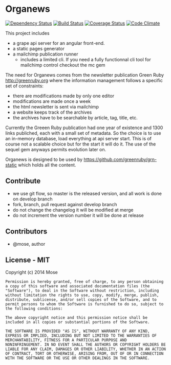 Organews
================

[![Dependency Status](https://gemnasium.com/greenruby/organews.png)](https://gemnasium.com/greenruby/organews)
[![Build Status](https://travis-ci.org/greenruby/organews.png?branch=develop)](https://travis-ci.org/greenruby/organews)
[![Coverage Status](https://coveralls.io/repos/greenruby/organews/badge.png?branch=develop)](https://coveralls.io/r/greenruby/organews?branch=develop)
[![Code Climate](https://codeclimate.com/github/greenruby/organews.png)](https://codeclimate.com/github/greenruby/organews)

This project includes

* a grape api server for an angular front-end.
* a static pages generator
* a mailchimp publication runner
  * includes a limited cli. If you need a fully functionnal cli tool for mailchimp control checkout the mc gem

The need for Organews comes from the newsletter publication Green Ruby http://greenruby.org where the information management follows a specific set of constraints:

* there are modifications made by only one editor
* modifications are made once a week
* the html newsletter is sent via mailchimp
* a website keeps track of the archives
* the archives have to be searchable by article, tag, title, etc.

Currently the Greeen Ruby publication had one year of existence and 1300 links publiched, each with a small set of metadata. So the choice is to use an in-memory database, load everything at api server start. This is of course not a scalable choice but for the start it will do it. The use of the sequel gem anyways permits evolution later on.

Organews is designed to be used by https://github.com/greenruby/grn-static which holds all the content.

Contribute
--------------

* we use git flow, so master is the released version, and all work is done on develop branch
* fork, branch, pull request against develop branch
* do not change the changelog it will be modified at merge
* do not increment the version number it will be done at release

Contributors
---------------

* @mose, author

License - MIT
-----------

Copyright (c) 2014 Mose

```
Permission is hereby granted, free of charge, to any person obtaining
a copy of this software and associated documentation files (the
"Software"), to deal in the Software without restriction, including
without limitation the rights to use, copy, modify, merge, publish,
distribute, sublicense, and/or sell copies of the Software, and to
permit persons to whom the Software is furnished to do so, subject to
the following conditions:

The above copyright notice and this permission notice shall be
included in all copies or substantial portions of the Software.

THE SOFTWARE IS PROVIDED "AS IS", WITHOUT WARRANTY OF ANY KIND,
EXPRESS OR IMPLIED, INCLUDING BUT NOT LIMITED TO THE WARRANTIES OF
MERCHANTABILITY, FITNESS FOR A PARTICULAR PURPOSE AND
NONINFRINGEMENT. IN NO EVENT SHALL THE AUTHORS OR COPYRIGHT HOLDERS BE
LIABLE FOR ANY CLAIM, DAMAGES OR OTHER LIABILITY, WHETHER IN AN ACTION
OF CONTRACT, TORT OR OTHERWISE, ARISING FROM, OUT OF OR IN CONNECTION
WITH THE SOFTWARE OR THE USE OR OTHER DEALINGS IN THE SOFTWARE.
```
